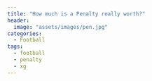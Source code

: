 ```yaml
---
title: "How much is a Penalty really worth?"
header:
  image: "assets/images/pen.jpg"
categories:
  - Football
tags:
  - football
  - penalty
  - xg
---
```

